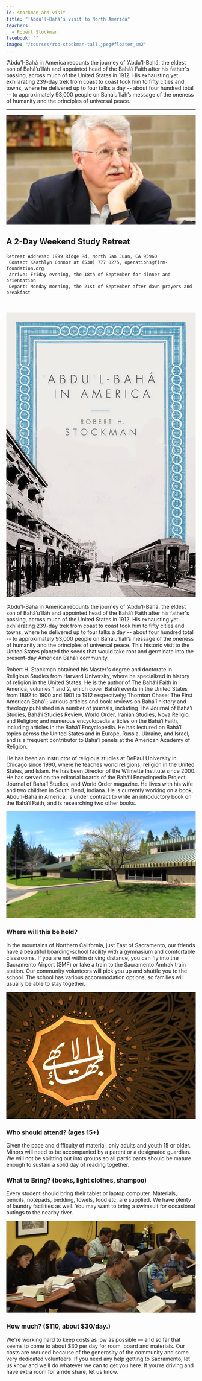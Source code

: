 ```yaml
---
id: stockman-abd-visit
title: "‘Abdu’l-Bahá’s visit to North America"
teachers:
  - Robert Stockman
facebook: ""
image: "/courses/rob-stockman-tall.jpeg#floater_sm2"
---
```


‘Abdu’l-Bahá in America recounts the journey of ‘Abdu’l-Bahá, the eldest son of Bahá’u’lláh and appointed head of the Bahá’í Faith after his father's passing, across much of the United States in 1912. His exhausting yet exhilarating 239-day trek from coast to coast took him to fifty cities and towns, where he delivered up to four talks a day -- about four hundred total -- to approximately 93,000 people on Bahá’u’lláh’s message of the oneness of humanity and the principles of universal peace.

---


![robert stockman](/courses/rob-stockman-wide.jpeg#full)

## A 2-Day Weekend Study Retreat

```
Retreat Address: 1999 Ridge Rd, North San Juan, CA 95960
 Contact Kaathlyn Connor at (530) 777 8275, operations@firm-foundation.org
 Arrive: Friday evening, the 18th of September for dinner and orientation
 Depart: Monday morning, the 21st of September after dawn-prayers and breakfast
```

<br>

![book: abdu'l-baha in america](/courses/cover-abd-america.jpg#floater2)


‘Abdu’l-Bahá in America recounts the journey of ‘Abdu’l-Bahá, the eldest son of Bahá’u’lláh and appointed head of the Bahá’í Faith after his father's passing, across much of the United States in 1912. His exhausting yet exhilarating 239-day trek from coast to coast took him to fifty cities and towns, where he delivered up to four talks a day -- about four hundred total -- to approximately 93,000 people on Bahá’u’lláh’s message of the oneness of humanity and the principles of universal peace. This historic visit to the United States planted the seeds that would take root and germinate into the present-day American Bahá’í community.

Robert H. Stockman obtained his Master's degree and doctorate in Religious Studies from Harvard University, where he specialized in history of religion in the United States. He is the author of The Bahá’í Faith in America, volumes 1 and 2, which cover Bahá’í events in the United States from 1892 to 1900 and 1901 to 1912 respectively; Thornton Chase: The First American Bahá’í; various articles and book reviews on Bahá’í history and theology published in a number of journals, including The Journal of Bahá’í Studies, Bahá’í Studies Review, World Order, Iranian Studies, Nova Religio, and Religion; and numerous encyclopedia articles on the Bahá’í Faith, including articles in the Bahá’í Encyclopedia. He has lectured on Bahá’í topics across the United States and in Europe, Russia, Ukraine, and Israel, and is a frequent contributor to Bahá’í panels at the American Academy of Religion.

He has been an instructor of religious studies at DePaul University in Chicago since 1990, where he teaches world religions, religion in the United States, and Islam. He has been Director of the Wilmette Institute since 2000. He has served on the editorial boards of the Bahá’í Encyclopedia Project, Journal of Bahá’í Studies, and World Order magazine. He lives with his wife and two children in South Bend, Indiana. He is currently working on a book, Abdu'l-Baha in America, is under contract to write an introductory book on the Bahá’í Faith, and is researching two other books.




![school front](/courses/school-front2.jpg#floater)
### Where will this be held?

In the mountains of Northern California, just East of Sacramento, our friends have a beautiful boarding-school facility with a gymnasium and comfortable classrooms. If you are not within driving distance, you can fly into the Sacramento Airport (SMF) or take a train to the Sacramento Amtrak train station. Our community volunteers will pick you up and shuttle you to the school. The school has various accommodation options, so families will usually be able to stay together.



![the Bab's haykal](/courses/temple-wilmette.jpg#floater2)
### Who should attend? (ages 15+)

Given the pace and difficulty of material, only adults and youth 15 or older. Minors will need to be accompanied by a parent or a designated guardian. We will not be splitting out into groups so all participants should be mature enough to sustain a solid day of reading together.



### What to Bring? (books, light clothes, shampoo)

Every student should bring their tablet or laptop computer. Materials, pencils, notepads, bedding, towels, food etc. are supplied. We have plenty of laundry facilities as well. You may want to bring a swimsuit for occasional outings to the nearby river.


![participants](/db-challenge/db-banner-2019.jpg#floater)

### How much? ($110, about $30/day.)

We're working hard to keep costs as low as possible — and so far that seems to come to about $30 per day for room, board and materials. Our costs are reduced because of the generosity of the community and some very dedicated volunteers. If you need any help getting to Sacramento, let us know and we’ll do whatever we can to get you here. If you’re driving and have extra room for a ride share, let us know.

<br><br><br><br>
